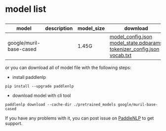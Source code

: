 #  model list

##  

| model  | description | model_size  | download         |
| --- | --- | --- | --- |
|google/muril-base-cased|  | 1.45G | [model_config.json](https://bj.bcebos.com/paddlenlp/models/community/google/muril-base-cased/model_config.json)<br>[model_state.pdparams](https://bj.bcebos.com/paddlenlp/models/community/google/muril-base-cased/model_state.pdparams)<br>[tokenizer_config.json](https://bj.bcebos.com/paddlenlp/models/community/google/muril-base-cased/tokenizer_config.json)<br>[vocab.txt](https://bj.bcebos.com/paddlenlp/models/community/google/muril-base-cased/vocab.txt) |

or you can download all of model file with the following steps:

* install paddlenlp

```shell
pip install --upgrade paddlenlp
```

* download model with cli tool

```shell
paddlenlp download --cache-dir ./pretrained_models google/muril-base-cased
```

If you have any problems with it, you can post issue on [PaddleNLP](https://github.com/PaddlePaddle/PaddleNLP) to get support.
